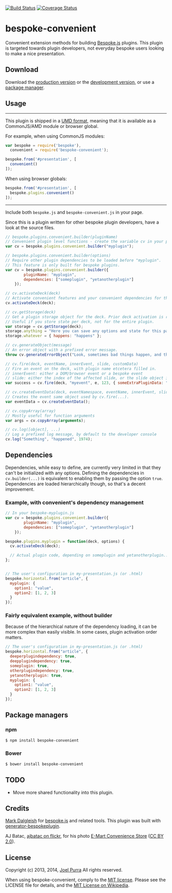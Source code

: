 [![Build Status](https://secure.travis-ci.org/joelpurra/bespoke-convenient.png?branch=master)](https://travis-ci.org/joelpurra/bespoke-convenient) [![Coverage Status](https://coveralls.io/repos/joelpurra/bespoke-convenient/badge.png)](https://coveralls.io/r/joelpurra/bespoke-convenient)

# bespoke-convenient

Convenient extension methods for building [Bespoke.js][bespoke.js] plugins. This plugin is targeted towards plugin developers, not everyday bespoke users looking to make a nice presentation.

## Download

Download the [production version][min] or the [development version][max], or use a [package manager](#package-managers).

[min]: https://raw.github.com/joelpurra/bespoke-convenient/master/dist/bespoke-convenient.min.js
[max]: https://raw.github.com/joelpurra/bespoke-convenient/master/dist/bespoke-convenient.js

## Usage

---

This plugin is shipped in a [UMD format](https://github.com/umdjs/umd), meaning that it is available as a CommonJS/AMD module or browser global.

For example, when using CommonJS modules:

```js
var bespoke = require('bespoke'),
  convenient = require('bespoke-convenient');

bespoke.from('#presentation', [
  convenient()
]);
```

When using browser globals:

```js
bespoke.from('#presentation', [
  bespoke.plugins.convenient()
]);
```
---

Include both `bespoke.js` and `bespoke-convenient.js` in your page.

Since this is a plugin written for other bespoke plugin developers, have a look at the source files.

```js
// bespoke.plugins.convenient.builder(pluginName)
// Convenient plugin level functions - create the variable cv in your plugin.
var cv = bespoke.plugins.convenient.builder("myplugin");

// bespoke.plugins.convenient.builder(options)
// Require other plugin dependencies to be loaded before "myplugin".
// This feature is only built for bespoke plugins.
var cv = bespoke.plugins.convenient.builder({
        pluginName: "myplugin",
        dependencies: ["someplugin", "yetanotherplugin"]
    });

// cv.activateDeck(deck)
// Activate convenient features and your convenient dependencies for the deck.
cv.activateDeck(deck);

// cv.getStorage(deck)
// Get a plugin storage object for the deck. Prior deck activation is required.
// Useful if you store state per deck, not for the entire plugin.
var storage = cv.getStorage(deck);
storage.anything = "Here you can save any options and state for this particular deck.";
storage.whatever = { happens: "happens" };

// cv.generateObject(message)
// An error object with a prefixed error message.
throw cv.generateErrorObject("Look, sometimes bad things happen, and there is nothing you can do about it, so why worry? -- Simba, The Lion King");

// cv.fire(deck, eventName, innerEvent, slide, customData)
// Fire an event on the deck, with plugin name etcetera filled in.
// innerEvent: either a DOM/browser event or a bespoke event
// slide: either the index of the affected slide, or the slide object itself
var success = cv.fire(deck, "myevent", e, 123, { someExtraPluginData: "data value", somePluginStatus: 999 });

// cv.createEventData(deck, eventNamespace, eventName, innerEvent, slide, eventData)
// Creates the event same object used by cv.fire(...).
var eventData = cv.createEventData();

// cv.copyArray(array)
// Mostly useful for function arguments
var args = cv.copyArray(arguments);

// cv.log([object], ...)
// Log a prefixed log message, by default to the developer console
cv.log("Something", "happened", 1974);
```



## Dependencies

Dependencies, while easy to define, are currently very limited in that they can't be initialized with any options. Defining the dependencies in `cv.builder(...)` is equivalent to enabling them by passing the option `true`. Dependencies are loaded hierarchically though, so that's a decent improvement.

### Example, with convenient's dependency management

```js
// In your bespoke-myplugin.js
var cv = bespoke.plugins.convenient.builder({
        pluginName: "myplugin",
        dependencies: ["someplugin", "yetanotherplugin"]
    });

bespoke.plugins.myplugin = function(deck, options) {
  cv.activateDeck(deck);

  // Actual plugin code, depending on someplugin and yetanotherplugin...
};


// The user's configuration in my-presentation.js (or .html)
bespoke.horizontal.from("article", {
  myplugin: {
    option1: "value",
    option2: [1, 2, 3]
  }
});
```

### Fairly equivalent example, without builder

Because of the hierarchical nature of the dependency loading, it can be more complex than easily visible. In some cases, plugin activation order matters.

```js
// The user's configuration in my-presentation.js (or .html)
bespoke.horizontal.from("article", {
  deeperplugindependency: true,
  deepplugindependency: true,
  someplugin: true,
  otherplugindependency: true,
  yetanotherplugin: true,
  myplugin: {
    option1: "value",
    option2: [1, 2, 3]
  }
});
```


## Package managers

### npm

```bash
$ npm install bespoke-convenient
```

### Bower

```bash
$ bower install bespoke-convenient
```

## TODO

- Move more shared functionality into this plugin.


## Credits

[Mark Dalgleish](http://markdalgleish.com/) for [bespoke.js][bespoke.js] and related tools. This plugin was built with [generator-bespokeplugin](https://github.com/markdalgleish/generator-bespokeplugin).

AJ Batac, [ajbatac on flickr](https://secure.flickr.com/photos/ajbatac/), for his photo [E-Mart Convenience Store](https://secure.flickr.com/photos/ajbatac/7139837787/) ([CC BY 2.0](https://creativecommons.org/licenses/by/2.0/)).



## License

Copyright (c) 2013, 2014, [Joel Purra](http://joelpurra.com/) All rights reserved.

When using bespoke-convenient, comply to the [MIT license](http://joelpurra.mit-license.org/2013-2014). Please see the LICENSE file for details, and the [MIT License on Wikipedia](http://en.wikipedia.org/wiki/MIT_License).

[bespoke.js]: https://github.com/markdalgleish/bespoke.js

